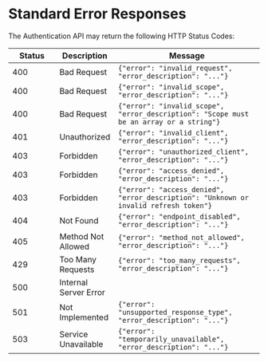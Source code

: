 # Standard Error Responses

The Authentication API may return the following HTTP Status Codes:

<table class="table">
    <thead>
      <tr>
        <th width="20%">Status</th>
        <th width="20%">Description</th>
        <th width="60%">Message</th>
      </tr>
    </thead>
    <tbody>
      <tr>
        <td><span class="badge badge-danger">400</span></td>
        <td>Bad Request</td>
        <td><code>{"error": "invalid_request", "error_description": "..."}</code></td>
      </tr>        
      <tr>
        <td><span class="badge badge-danger">400</span></td>
        <td>Bad Request</td>
        <td><code>{"error": "invalid_scope", "error_description": "..."}</code></td>
      </tr>          
      <tr>
        <td><span class="badge badge-danger">400</span></td>
        <td>Bad Request</td>
        <td><code>{"error": "invalid_scope", "error_description": "Scope must be an array or a string"}</code></td>
      </tr>
      <tr>
        <td><span class="badge badge-danger">401</span></td>
        <td>Unauthorized</td>
        <td><code>{"error": "invalid_client", "error_description": "..."}</code></td>
      </tr>
      <tr>
        <td><span class="badge badge-danger">403</span></td>
        <td>Forbidden</td>
        <td><code>{"error": "unauthorized_client", "error_description": "..."}</code></td>
      </tr>
      <tr>
        <td><span class="badge badge-danger">403</span></td>
        <td>Forbidden</td>
        <td><code>{"error": "access_denied", "error_description": "..."}</code></td>
      </tr>        
      <tr>
        <td><span class="badge badge-danger">403</span></td>
        <td>Forbidden</td>
        <td><code>{"error": "access_denied", "error_description": "Unknown or invalid refresh token"}</code></td>
      </tr>
      <tr>
        <td><span class="badge badge-danger">404</span></td>
        <td>Not Found</td>
        <td><code>{"error": "endpoint_disabled", "error_description": "..."}</code></td>
      </tr>
      <tr>
        <td><span class="badge badge-danger">405</span></td>
        <td>Method Not Allowed</td>
        <td><code>{"error": "method_not_allowed", "error_description": "..."}</code></td>
      </tr>
      <tr>
        <td><span class="badge badge-danger">429</span></td>
        <td>Too Many Requests</td>
        <td><code>{"error": "too_many_requests", "error_description": "..."}</code></td>
      </tr>
      <tr>
        <td><span class="badge badge-danger">500</span></td>
        <td>Internal Server Error</td>
        <td>&nbsp;</td>
      </tr>
      <tr>
        <td><span class="badge badge-danger">501</span></td>
        <td>Not Implemented</td>
        <td><code>{"error": "unsupported_response_type", "error_description": "..."}</code></td>
      </tr>
      <tr>
        <td><span class="badge badge-danger">503</span></td>
        <td>Service Unavailable</td>
        <td><code>{"error": "temporarily_unavailable", "error_description": "..."}</code></td>
      </tr>
    </tbody>
  </table>
